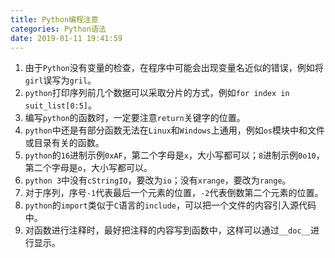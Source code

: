 ```yaml
---
title: Python编程注意
categories: Python语法
date: 2019-01-11 19:41:59
---
```

1. 由于`Python`没有变量的检查，在程序中可能会出现变量名近似的错误，例如将`girl`误写为`gril`。<!--more-->
2. `python`打印序列前几个数据可以采取分片的方式，例如`for index in suit_list[0:5]`。
3. 编写`python`的函数时，一定要注意`return`关键字的位置。
4. `python`中还是有部分函数无法在`Linux`和`Windows`上通用，例如`os`模块中和文件或目录有关的函数。
5. `python`的`16`进制示例`0xAF`，第二个字母是`x`，大小写都可以；`8`进制示例`0o10`，第二个字母是`o`，大小写都可以。
6. `python 3`中没有`cStringIO`，要改为`io`；没有`xrange`，要改为`range`。
7. 对于序列，序号`-1`代表最后一个元素的位置，`-2`代表倒数第二个元素的位置。
8. `python`的`import`类似于`C`语言的`include`，可以把一个文件的内容引入源代码中。
9. 对函数进行注释时，最好把注释的内容写到函数中，这样可以通过`__doc__`进行显示。